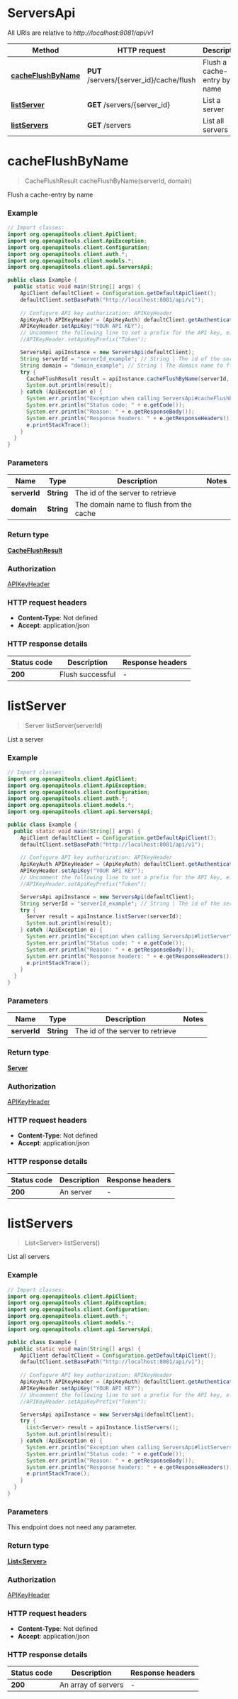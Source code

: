 # ServersApi

All URIs are relative to *http://localhost:8081/api/v1*

Method | HTTP request | Description
------------- | ------------- | -------------
[**cacheFlushByName**](ServersApi.md#cacheFlushByName) | **PUT** /servers/{server_id}/cache/flush | Flush a cache-entry by name
[**listServer**](ServersApi.md#listServer) | **GET** /servers/{server_id} | List a server
[**listServers**](ServersApi.md#listServers) | **GET** /servers | List all servers


<a name="cacheFlushByName"></a>
# **cacheFlushByName**
> CacheFlushResult cacheFlushByName(serverId, domain)

Flush a cache-entry by name

### Example
```java
// Import classes:
import org.openapitools.client.ApiClient;
import org.openapitools.client.ApiException;
import org.openapitools.client.Configuration;
import org.openapitools.client.auth.*;
import org.openapitools.client.models.*;
import org.openapitools.client.api.ServersApi;

public class Example {
  public static void main(String[] args) {
    ApiClient defaultClient = Configuration.getDefaultApiClient();
    defaultClient.setBasePath("http://localhost:8081/api/v1");
    
    // Configure API key authorization: APIKeyHeader
    ApiKeyAuth APIKeyHeader = (ApiKeyAuth) defaultClient.getAuthentication("APIKeyHeader");
    APIKeyHeader.setApiKey("YOUR API KEY");
    // Uncomment the following line to set a prefix for the API key, e.g. "Token" (defaults to null)
    //APIKeyHeader.setApiKeyPrefix("Token");

    ServersApi apiInstance = new ServersApi(defaultClient);
    String serverId = "serverId_example"; // String | The id of the server to retrieve
    String domain = "domain_example"; // String | The domain name to flush from the cache
    try {
      CacheFlushResult result = apiInstance.cacheFlushByName(serverId, domain);
      System.out.println(result);
    } catch (ApiException e) {
      System.err.println("Exception when calling ServersApi#cacheFlushByName");
      System.err.println("Status code: " + e.getCode());
      System.err.println("Reason: " + e.getResponseBody());
      System.err.println("Response headers: " + e.getResponseHeaders());
      e.printStackTrace();
    }
  }
}
```

### Parameters

Name | Type | Description  | Notes
------------- | ------------- | ------------- | -------------
 **serverId** | **String**| The id of the server to retrieve |
 **domain** | **String**| The domain name to flush from the cache |

### Return type

[**CacheFlushResult**](CacheFlushResult.md)

### Authorization

[APIKeyHeader](../README.md#APIKeyHeader)

### HTTP request headers

 - **Content-Type**: Not defined
 - **Accept**: application/json

### HTTP response details
| Status code | Description | Response headers |
|-------------|-------------|------------------|
**200** | Flush successful |  -  |

<a name="listServer"></a>
# **listServer**
> Server listServer(serverId)

List a server

### Example
```java
// Import classes:
import org.openapitools.client.ApiClient;
import org.openapitools.client.ApiException;
import org.openapitools.client.Configuration;
import org.openapitools.client.auth.*;
import org.openapitools.client.models.*;
import org.openapitools.client.api.ServersApi;

public class Example {
  public static void main(String[] args) {
    ApiClient defaultClient = Configuration.getDefaultApiClient();
    defaultClient.setBasePath("http://localhost:8081/api/v1");
    
    // Configure API key authorization: APIKeyHeader
    ApiKeyAuth APIKeyHeader = (ApiKeyAuth) defaultClient.getAuthentication("APIKeyHeader");
    APIKeyHeader.setApiKey("YOUR API KEY");
    // Uncomment the following line to set a prefix for the API key, e.g. "Token" (defaults to null)
    //APIKeyHeader.setApiKeyPrefix("Token");

    ServersApi apiInstance = new ServersApi(defaultClient);
    String serverId = "serverId_example"; // String | The id of the server to retrieve
    try {
      Server result = apiInstance.listServer(serverId);
      System.out.println(result);
    } catch (ApiException e) {
      System.err.println("Exception when calling ServersApi#listServer");
      System.err.println("Status code: " + e.getCode());
      System.err.println("Reason: " + e.getResponseBody());
      System.err.println("Response headers: " + e.getResponseHeaders());
      e.printStackTrace();
    }
  }
}
```

### Parameters

Name | Type | Description  | Notes
------------- | ------------- | ------------- | -------------
 **serverId** | **String**| The id of the server to retrieve |

### Return type

[**Server**](Server.md)

### Authorization

[APIKeyHeader](../README.md#APIKeyHeader)

### HTTP request headers

 - **Content-Type**: Not defined
 - **Accept**: application/json

### HTTP response details
| Status code | Description | Response headers |
|-------------|-------------|------------------|
**200** | An server |  -  |

<a name="listServers"></a>
# **listServers**
> List&lt;Server&gt; listServers()

List all servers

### Example
```java
// Import classes:
import org.openapitools.client.ApiClient;
import org.openapitools.client.ApiException;
import org.openapitools.client.Configuration;
import org.openapitools.client.auth.*;
import org.openapitools.client.models.*;
import org.openapitools.client.api.ServersApi;

public class Example {
  public static void main(String[] args) {
    ApiClient defaultClient = Configuration.getDefaultApiClient();
    defaultClient.setBasePath("http://localhost:8081/api/v1");
    
    // Configure API key authorization: APIKeyHeader
    ApiKeyAuth APIKeyHeader = (ApiKeyAuth) defaultClient.getAuthentication("APIKeyHeader");
    APIKeyHeader.setApiKey("YOUR API KEY");
    // Uncomment the following line to set a prefix for the API key, e.g. "Token" (defaults to null)
    //APIKeyHeader.setApiKeyPrefix("Token");

    ServersApi apiInstance = new ServersApi(defaultClient);
    try {
      List<Server> result = apiInstance.listServers();
      System.out.println(result);
    } catch (ApiException e) {
      System.err.println("Exception when calling ServersApi#listServers");
      System.err.println("Status code: " + e.getCode());
      System.err.println("Reason: " + e.getResponseBody());
      System.err.println("Response headers: " + e.getResponseHeaders());
      e.printStackTrace();
    }
  }
}
```

### Parameters
This endpoint does not need any parameter.

### Return type

[**List&lt;Server&gt;**](Server.md)

### Authorization

[APIKeyHeader](../README.md#APIKeyHeader)

### HTTP request headers

 - **Content-Type**: Not defined
 - **Accept**: application/json

### HTTP response details
| Status code | Description | Response headers |
|-------------|-------------|------------------|
**200** | An array of servers |  -  |

